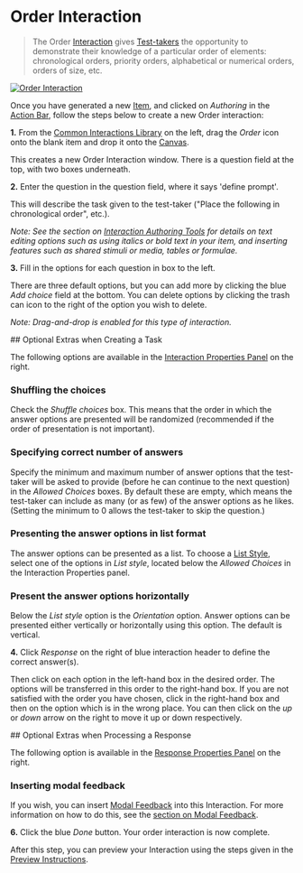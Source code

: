 <!--
created_at: 2016-12-15
authors:         
    - "Catherine Pease"
--> 

# Order Interaction

>The Order [Interaction](../appendix/glossary.md#interaction) gives [Test-takers](../appendix/glossary.md#test-taker) the opportunity to demonstrate their knowledge of a particular order of elements: chronological orders, priority orders, alphabetical or numerical orders, orders of size, etc.

[![Order Interaction](https://img.youtube.com/vi/ocF1RrjKZTI/hqdefault.jpg)](https://youtube.com/watch?v=ocF1RrjKZTI&rel=0 "Order Interaction")

Once you have generated a new [Item](../appendix/glossary.md#item), and clicked on *Authoring* in the [Action Bar](../appendix/glossary.md#action-bar), follow the steps below to create a new Order interaction:

**1.** From the [Common Interactions Library](../appendix/glossary.md#common-interactions-library) on the left, drag the *Order* icon onto the blank item and drop it onto the [Canvas](../appendix/glossary.md#canvas).

This creates a new Order Interaction window. There is a question field at the top, with two boxes underneath.

**2.** Enter the question in the question field, where it says 'define prompt'.

This will describe the task given to the test-taker ("Place the following in chronological order", etc.). 

*Note: See the section on [Interaction Authoring Tools](../interactions/interaction-authoring-tools.md) for details on text editing options such as using italics or bold text in your item, and inserting features such as shared stimuli or media, tables or formulae.*

**3.** Fill in the options for each question in box to the left.

There are three default options, but you can add more by clicking the blue *Add choice* field at the bottom. You can delete options by clicking the trash can icon to the right of the option you wish to delete.

*Note: Drag-and-drop is enabled for this type of interaction.*

<aside class="optional-extras">
## Optional Extras when Creating a Task

The following options are available in the [Interaction Properties Panel](../appendix/glossary.md#interaction-properties-panel) on the right.

### Shuffling the choices

Check the *Shuffle choices* box. This means that the order in which the answer options are presented will be randomized (recommended if the order of presentation is not important).

### Specifying correct number of answers

Specify the minimum and maximum number of answer options that the test-taker will be asked to provide (before he can continue to the next question) in the *Allowed Choices* boxes. By default these are empty, which means the test-taker can include as many (or as few) of the answer options as he likes. (Setting the minimum to 0 allows the test-taker to skip the question.)

### Presenting the answer options in list format

The answer options can be presented as a list. To choose a [List Style](../appendix/glossary.md#list-style), select one of the options in *List style*, located below the *Allowed Choices* in the Interaction Properties panel.

### Present the answer options horizontally

Below the *List style* option is the *Orientation* option. Answer options can be presented either vertically or horizontally using this option. The default is vertical.
</aside>

**4.** Click *Response* on the right of blue interaction header to define the correct answer(s).

Then click on each option in the left-hand box in the desired order. The options will be transferred in this order to the right-hand box. If you are not satisfied with the order you have chosen, click in the right-hand box and then on the option which is in the wrong place. You can then click on the *up* or *down* arrow on the right to move it up or down respectively.

<aside class="optional-extras">
## Optional Extras when Processing a Response

The following option is available in the [Response Properties Panel](../appendix/glossary.md#response-properties-panel) on the right.

### Inserting modal feedback

If you wish, you can insert [Modal Feedback](../appendix/glossary.md#modal-feedback) into this Interaction. For more information on how to do this, see the [section on Modal Feedback](../items/modal-feedback.md).
</aside>


**6.** Click the blue *Done* button. Your order interaction is now complete.

After this step, you can preview your Interaction using the steps given in the [Preview Instructions](../items/preview.md).
